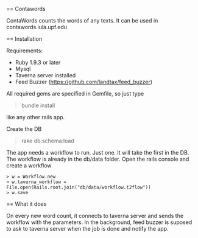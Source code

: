 == Contawords

ContaWords counts the words of any texts. 
It can be used in contawords.iula.upf.edu

== Installation

Requirements:
* Ruby 1.9.3 or later
* Mysql 
* Taverna server installed
* Feed Buzzer (https://github.com/landtax/feed_buzzer)

All required gems are specified in Gemfile, so just type
> bundle install

like any other rails app.

Create the DB
> rake db:schema:load

The app needs a workflow to run. Just one. It will take the first in the DB.
The workflow is already in the db/data folder.
Open the rails console and create a workflow

```
> w = Workflow.new
> w.taverna_workflow = File.open(Rails.root.join("db/data/workflow.t2flow"))
> w.save
```
== What it does

On every new word count, it connects to taverna server and sends the workflow with the parameters.
In the background, feed buzzer is suposed to ask to taverna server when the job is done and notify the app.


